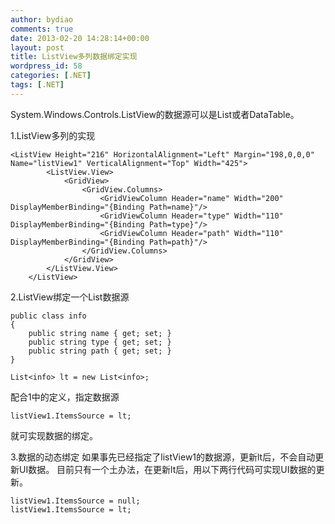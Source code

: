 ```yaml
---
author: bydiao
comments: true
date: 2013-02-20 14:28:14+00:00
layout: post
title: ListView多列数据绑定实现
wordpress_id: 58
categories: [.NET]
tags: [.NET]
---
```


System.Windows.Controls.ListView的数据源可以是List或者DataTable。

1.ListView多列的实现
    
    <ListView Height="216" HorizontalAlignment="Left" Margin="198,0,0,0" Name="listView1" VerticalAlignment="Top" Width="425">
            <ListView.View>
                <GridView>
                    <GridView.Columns>
                        <GridViewColumn Header="name" Width="200" DisplayMemberBinding="{Binding Path=name}"/>
                        <GridViewColumn Header="type" Width="110" DisplayMemberBinding="{Binding Path=type}"/>
                        <GridViewColumn Header="path" Width="110" DisplayMemberBinding="{Binding Path=path}"/>
                    </GridView.Columns>
                </GridView>
            </ListView.View>
        </ListView>
</code>

2.ListView绑定一个List数据源

	public class info
	{
    	public string name { get; set; }
    	public string type { get; set; }
    	public string path { get; set; }
	}

    List<info> lt = new List<info>;

配合1中的定义，指定数据源

	listView1.ItemsSource = lt;

就可实现数据的绑定。

3.数据的动态绑定
如果事先已经指定了listView1的数据源，更新lt后，不会自动更新UI数据。
目前只有一个土办法，在更新lt后，用以下两行代码可实现UI数据的更新。

	listView1.ItemsSource = null;
    listView1.ItemsSource = lt;

